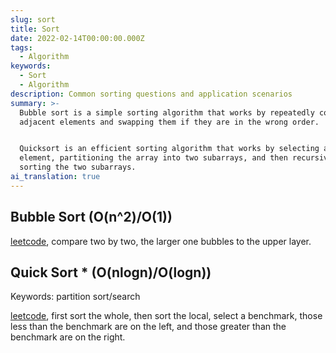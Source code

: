 ```yaml
---
slug: sort
title: Sort
date: 2022-02-14T00:00:00.000Z
tags:
  - Algorithm
keywords:
  - Sort
  - Algorithm
description: Common sorting questions and application scenarios
summary: >-
  Bubble sort is a simple sorting algorithm that works by repeatedly comparing
  adjacent elements and swapping them if they are in the wrong order.


  Quicksort is an efficient sorting algorithm that works by selecting a pivot
  element, partitioning the array into two subarrays, and then recursively
  sorting the two subarrays.
ai_translation: true
---
```


## Bubble Sort (O(n^2)/O(1))

[leetcode](https://leetcode-cn.com/submissions/detail/264736519/), compare two by two, the larger one bubbles to the upper layer.

## Quick Sort \* (O(nlogn)/O(logn))

Keywords: partition sort/search

[leetcode](https://leetcode-cn.com/submissions/detail/246649044/), first sort the whole, then sort the local, select a benchmark, those less than the benchmark are on the left, and those greater than the benchmark are on the right.
